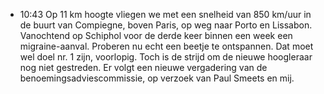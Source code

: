 - 10:43	Op 11 km hoogte vliegen we met een snelheid van 850 km/uur in de buurt van Compiegne, boven Paris, op weg naar Porto en Lissabon. Vanochtend op Schiphol voor de derde keer binnen een week een migraine-aanval. Proberen nu echt een beetje te ontspannen. Dat moet wel doel nr. 1 zijn, voorlopig. Toch is de strijd om de nieuwe hoogleraar nog niet gestreden. Er volgt een nieuwe vergadering van de benoemingsadviescommissie, op verzoek van Paul Smeets en mij.